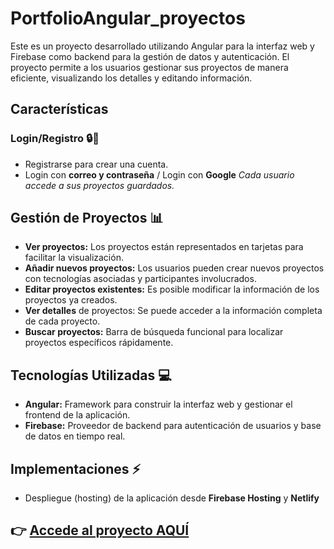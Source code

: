 # PortfolioAngular_proyectos
Este es un proyecto desarrollado utilizando Angular para la interfaz web y Firebase como backend para la gestión de datos y autenticación. El proyecto permite a los usuarios gestionar sus proyectos de manera eficiente, visualizando los detalles y editando información.
## Características

### Login/Registro 🔒👥
+ Registrarse para crear una cuenta.
+ Login con **correo y contraseña** / Login con **Google** 
*Cada usuario accede a sus proyectos guardados.*

## Gestión de Proyectos 📊
+ **Ver proyectos:** Los proyectos están representados en tarjetas para facilitar la visualización.
+ **Añadir nuevos proyectos:** Los usuarios pueden crear nuevos proyectos con tecnologías asociadas y participantes involucrados.
+ **Editar proyectos existentes:** Es posible modificar la información de los proyectos ya creados.
+ **Ver detalles** de proyectos: Se puede acceder a la información completa de cada proyecto.
+ **Buscar proyectos:** Barra de búsqueda funcional para localizar proyectos específicos rápidamente.

## Tecnologías Utilizadas 💻
+ **Angular:** Framework para construir la interfaz web y gestionar el frontend de la aplicación.
+ **Firebase:** Proveedor de backend para autenticación de usuarios y base de datos en tiempo real.

## Implementaciones ⚡
+ Despliegue (hosting) de la aplicación desde **Firebase Hosting** y **Netlify**

## 👉 [Accede al proyecto AQUÍ](https://angular-beatr.netlify.app/)
